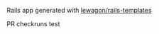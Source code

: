 Rails app generated with [lewagon/rails-templates](https://github.com/lewagon/rails-templates)



PR checkruns test
